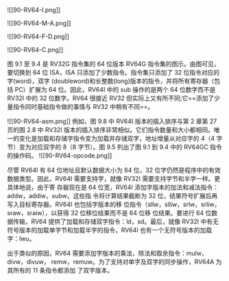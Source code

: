 ![[90-RV64-I.png]]

![[90-RV64-M-A.png]]

![[90-RV64-F-D.png]]

![[90-RV64-C.png]]

图 9.1 至 9.4 是 RV32G 指令集的 64 位版本 RV64G 指令集的图示。由图可见，要切换到 64 位 ISA，ISA 只添加了少数指令。指令集只添加了 32 位指令对应的字(word)，双字 (doubleword)和长整数(long)版本的指令，并将所有寄存器（包括 PC）扩展为 64 位。因此，RV64I 中的 sub 操作的是两个 64 位数字而不是 RV32I 中的 32 位数字。RV64 很接近 RV32 但实际上又有所不同;它==添加了少量指令同时基础指令做的事情与 RV32 中稍有不同==。

![[90-RV64-asm.png]]
例如，图 9.8 中 RV64I 版本的插入排序与第 2 章第 27 页的图 2.8 中 RV32I 版本的插入排序非常相似。它们指令数量和大小都相同。唯一的变化是加载和存储字指令变为加载并存储双字，地址增量从对应字的 4（4 字节）变为对应双字的 8（8 字节）。图 9.5 列出了图 9.1 到 9.4 中的 RV64GC 指令的操作码。
![[90-RV64-opcode.png]]

尽管 RV64I 有 64 位地址且默认数据大小为 64 位，32 位字仍然是程序中的有效数据类型。因此，RV64I 需要支持字，就像 RV32I 需要支持字节和半字一样。更具体地说，由于寄 存器现在是 64 位宽，RV64I 添加字版本的加法和减法指令：addw，addiw，subw。这些指 令将计算结果截断为 32 位，结果符号扩展后再写入目标寄存器。RV64I 也包括字版本的移 位指令（sllw，slliw，srlw，srliw，sraw，sraiw），以获得 32 位移位结果而不是 64 位移 位结果。要进行 64 位数据传输，RV64 提供了加载和存储双字指令：ld，sd。最后，就像 RV32I 中有无符号版本的加载单字节和加载半字的指令，RV64I 也有一个无符号版本的加载 字：lwu。

出于类似的原因，RV64 需要添加字版本的乘法，除法和取余指令：mulw，divw，divuw， remw，remuw。为了支持对单字及双字的同步操作，RV64A 为其所有的 11 条指令都添加 了双字版本。
